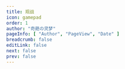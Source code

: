 ```yaml
---
title: 观战
icon: gamepad
order: 1
author: "奇葩の灵梦"
pageInfo: [ "Author", "PageView", "Date" ]
breadcrumb: false
editLink: false
next: false
prev: false
---
```


<GameStatus></GameStatus>

<script setup>
import GameStatus from "@GameStatus";
</script>
